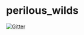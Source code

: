 # perilous_wilds

[![Gitter](https://badges.gitter.im/rickenharp/perilous_wilds.svg)](https://gitter.im/rickenharp/perilous_wilds?utm_source=badge&utm_medium=badge&utm_campaign=pr-badge&utm_content=badge)
